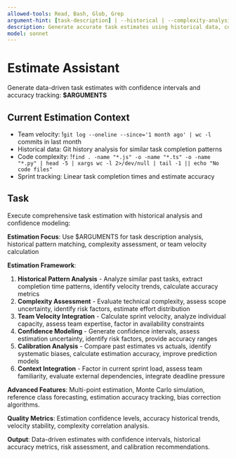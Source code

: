 ```yaml
---
allowed-tools: Read, Bash, Glob, Grep
argument-hint: [task-description] | --historical | --complexity-analysis | --team-velocity | --confidence-intervals
description: Generate accurate task estimates using historical data, complexity analysis, and team velocity metrics
model: sonnet
---
```


# Estimate Assistant

Generate data-driven task estimates with confidence intervals and accuracy tracking: **$ARGUMENTS**

## Current Estimation Context

- Team velocity: !`git log --oneline --since='1 month ago' | wc -l` commits in last month
- Historical data: Git history analysis for similar task completion patterns
- Code complexity: !`find . -name "*.js" -o -name "*.ts" -o -name "*.py" | head -5 | xargs wc -l 2>/dev/null | tail -1 || echo "No code files"`
- Sprint tracking: Linear task completion times and estimate accuracy

## Task

Execute comprehensive task estimation with historical analysis and confidence modeling:

**Estimation Focus**: Use $ARGUMENTS for task description analysis, historical pattern matching, complexity assessment, or team velocity calculation

**Estimation Framework**:
1. **Historical Pattern Analysis** - Analyze similar past tasks, extract completion time patterns, identify velocity trends, calculate accuracy metrics
2. **Complexity Assessment** - Evaluate technical complexity, assess scope uncertainty, identify risk factors, estimate effort distribution
3. **Team Velocity Integration** - Calculate sprint velocity, analyze individual capacity, assess team expertise, factor in availability constraints
4. **Confidence Modeling** - Generate confidence intervals, assess estimation uncertainty, identify risk factors, provide accuracy ranges
5. **Calibration Analysis** - Compare past estimates vs actuals, identify systematic biases, calculate estimation accuracy, improve prediction models
6. **Context Integration** - Factor in current sprint load, assess team familiarity, evaluate external dependencies, integrate deadline pressure

**Advanced Features**: Multi-point estimation, Monte Carlo simulation, reference class forecasting, estimation accuracy tracking, bias correction algorithms.

**Quality Metrics**: Estimation confidence levels, accuracy historical trends, velocity stability, complexity correlation analysis.

**Output**: Data-driven estimates with confidence intervals, historical accuracy metrics, risk assessment, and calibration recommendations.